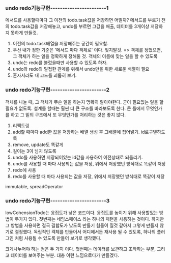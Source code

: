 ### undo redo기능구현-----------------------1
메서드를 사용할때마다 그 이전의 todo.task값을 저장하면 어떨까?
메서드를 부르기 전의 todo.task값을 저장해놓고, undo를 부르면 그값을 
배출, 데이터를 3개이상 저장하지 못하게 만들것.
1. 이전의 todo.task배열을 저장해주는 공간이 필요함.
2. 우선 내가 정한 기준은 '메서드 마다 객체로' 이다. 잊지말것. 
=> 객체를 정했으면, 그 객체가 하는 일을 정확하게 정해둘 것. 객체의 이름에 맞는 일을 할 수 있도록
3. undo는 redo를 불렀을때만 사용할 수 있도록 하자.
4. undo와 redo의 밀접한 관계를 위해서 undo만을 위한 새로운 배열이 필요
5. 혼자서라도 내 코드를 괴롭혀 보기. 
### undo redo기능구현-----------------------2
객체를 나눌 때, 그 객체가 무슨 일을 하는지 명확히 알아야한다. 굳이 필요없는 일을 할 필요가 없도록. 설계를 할때는 훨씬 더 큰 구조를 바라보도록 한다. 큰 틀에서 무엇인가를 하고 그 밑의 구조에서 또 무엇인가를 처리하는 것은 좋지 않다.
1. 리팩토링
1. add할 때마다 add한 값을 저장하는 배열 생성 후 그배열에 집어넣기. id로구별하도록
2. remove, update도 똑같게
3. 길이는 3이 넘지 않도록
4. undo를 사용하면 저장되어있는 id값을 사용하여 이전상태로 되돌리기.
5. undo를 사용할 때 마다 사용되는 값을 저장, 위에서 저장했던 방식대로 똑같이 저장
6. redo에 사용
1. redo를 사용할 때 마다 사용되는 값을 저장, 위에서 저장했던 방식대로 똑같이 저장

immutable, spreadOperator
### undo redo기능구현-----------------------3
lowCohensionTodo는 응집도가 낮은 코드이다. 응집도를 높이기 위해 사용할있는 방법이 두가지 있다. 첫번째는 네임스페이스 라는 하나의 패턴을 사용하는 것이다. 하지만 그 방법을 사용하면 결국 결합도가 낮도록 만들기 힘들어 질것 같아서 그렇게 만들지 않기로 결정했다.
독립적인 객체를 만들어서 어디에서든 재사용 될 수 있도록, 하나의 플러그인 처럼 사용될 수 있도록 만들어 보기로 생각했다.

크게나누어야 하는 점은 두 가지 이다. 첫번째는 데이터를 보관하고 조작하는 부분, 그리고 데이터를 보여주는 부분. 대충 이런 느낌으로다가 만들겠다.
